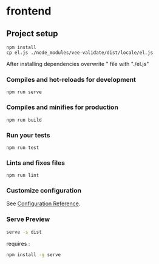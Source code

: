 # frontend


## Project setup
```
npm install
cp el.js ./node_modules/vee-validate/dist/locale/el.js
```

After installing dependencies overwrite " file with "./el.js"

### Compiles and hot-reloads for development
```
npm run serve
```

### Compiles and minifies for production
```
npm run build
```

### Run your tests
```
npm run test
```

### Lints and fixes files
```
npm run lint
```

### Customize configuration
See [Configuration Reference](https://cli.vuejs.org/config/).

### Serve Preview
```bash
serve -s dist
```

requires : 
```bash
npm install -g serve
```
